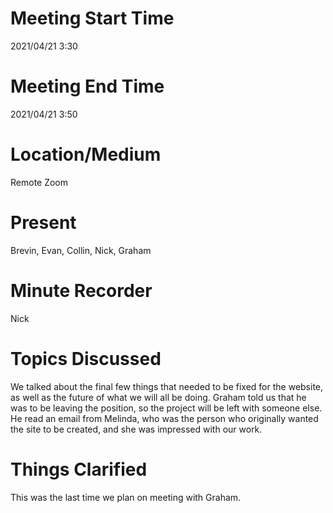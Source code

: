 # Meeting Start Time
2021/04/21 3:30

# Meeting End Time
2021/04/21 3:50

# Location/Medium
Remote Zoom

# Present
Brevin, Evan, Collin, Nick, Graham

# Minute Recorder
Nick

# Topics Discussed
We talked about the final few things that needed to be fixed for the website, as well as the future of what we will all be doing. Graham told us that he was to be leaving the position, so the project will be left with someone else. He read an email from Melinda, who was the person who originally wanted the site to be created, and she was impressed with our work.

# Things Clarified
This was the last time we plan on meeting with Graham.